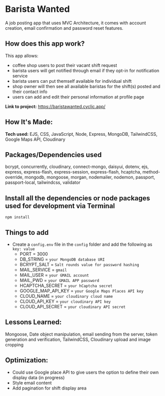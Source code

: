 # Barista Wanted #
A job posting app that uses MVC Architecture, it comes with account creation, email confirmation and password reset features.

## How does this app work?
This app allows:
- coffee shop users to post their vacant shift request 
- barista users will get notified through email if they opt-in for notification service
- barista users can put themself available for individual shift
- shop owner will then see all available baristas for the shift(s) posted and their contact info
- users can add and edit their personal information at profile page

**Link to project:** https://baristawanted.cyclic.app/

## How It's Made:
**Tech used:** EJS, CSS, JavaScript, Node, Express, MongoDB, TailwindCSS, Google Maps API, Cloudinary

## Packages/Dependencies used 
bcrypt, concurrently, cloudinary, connect-mongo, daisyui, dotenv, ejs, express, express-flash, express-session, express-flash, hcaptcha, method-override, mongodb, mongoose, morgan, nodemailer, nodemon, passport, passport-local, tailwindcss, validator

## Install all the dependencies or node packages used for development via Terminal
`npm install` 

## Things to add
- Create a `config.env` file in the `config` folder and add the following as `key: value` 
  - PORT = 3000 
  - DB_STRING = `your MongoDB database URI`
  - BCRYPT_SALT = `Salt rounds value for password hashing`
  - MAIL_SERVICE = `gmail`
  - MAIL_USER = `your GMAIL account`
  - MAIL_PWD = `your GMAIL APP password`
  - HCAPTCHA_SECRET = `your hCaptcha secret`
  - GOOGLE_MAP_API_KEY = `your Google Maps Places API key`
  - CLOUD_NAME = `your cloudinary cloud name`
  - CLOUD_API_KEY =  `your cloudinary API key`
  - CLOUD_API_SECRET = `your cloudinary API secret`

## Lessons Learned:
Mongoose, Date object manipulation, email sending from the server, token generation and verification, TailwindCSS, Cloudinary upload and image cropping

## Optimization:
- Could use Google place API to give users the option to define their own display data (in progress)
- Style email content
- Add pagination for shift display area
